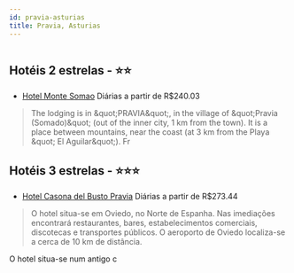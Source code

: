 ```yaml
---
id: pravia-asturias
title: Pravia, Asturias
---
```


<center><img src="http://photos.hotelbeds.com/giata/05/054323/054323a_hb_a_001.jpg" alt="" /></center>


## Hotéis 2 estrelas - ⭐️⭐️

-    [Hotel Monte Somao](https://www.hurb.com/hoteis/pravia/hotel-monte-somao-JNP-JP125510?cmp=18055) Diárias a partir de R$240.03
   > The lodging is in &amp;quot;PRAVIA&amp;quot;, in the village of &amp;quot;Pravia (Somado)&amp;quot;  (out of the inner city, 1 km from the town). It is a place between mountains,  near the coast (at 3 km from the Playa &amp;quot; El Aguilar&amp;quot;). Fr

## Hotéis 3 estrelas - ⭐️⭐️⭐️

-    [Hotel Casona del Busto Pravia](https://www.hurb.com/hoteis/pravia/hotel-casona-del-busto-pravia-JNP-JP043004?cmp=18055) Diárias a partir de R$273.44
   > O hotel situa-se em Oviedo, no Norte de Espanha. Nas imediações encontrará restaurantes, bares, estabelecimentos comerciais, discotecas e transportes públicos. O aeroporto de Oviedo localiza-se a cerca de 10 km de distância.

O hotel situa-se num antigo c
